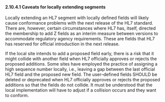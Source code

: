 #### 2.10.4.1 Caveats for locally extending segments

Locally extending an HL7 segment with locally defined fields will likely cause conformance problems with the next release of the HL7 standard. There are, however, certain circumstances where HL7 has, itself, directed the membership to add Z fields as an interim measure between versions to accommodate regulatory agency requirements. These are fields that HL7 has reserved for official introduction in the next release.

If the local site intends to add a proposed field early, there is a risk that it might collide with another field when HL7 officially approves or rejects the proposed additions. Some sites have employed the practice of assigning a high sequence number locally, i.e., leaving a gap between the last official HL7 field and the proposed new field. The user–defined fields SHOULD be deleted or deprecated when HL7 officially approves or rejects the proposed additions so that the fields do not collide. It must be understood that the local implementation will have to adjust if a collision occurs and they want to conform.
